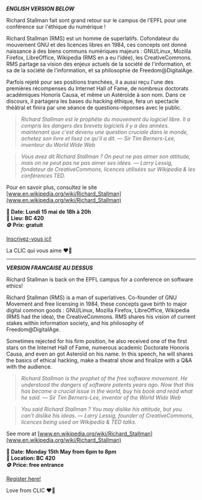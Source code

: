 ***ENGLISH VERSION BELOW***

Richard Stallman fait sont grand retour sur le campus de l'EPFL pour une conférence sur l'éthique du numérique !

Richard Stallman (RMS) est un homme de superlatifs. Cofondateur du mouvement GNU et des licences libres en
1984, ces concepts ont donné naissance à des biens communs numériques majeurs : GNU/Linux,
Mozilla Firefox, LibreOffice, Wikipedia (RMS en a eu l'idée), les CreativeCommons.
RMS partage sa vision des enjeux actuels de la société de l'information, et sa
de la société de l'information, et sa philosophie de Freedom@DigitalAge.

Parfois rejeté pour ses positions tranchées, il a aussi reçu l'une des premières récompenses du Internet Hall of Fame, de nombreux doctorats académiques Honoris Causa,
et même un Astéroïde à son nom.
Dans ce discours, il partagera les bases du hacking éthique, fera un spectacle théâtral et finira par une séance de questions-réponses avec le public.

> *Richard Stallman est le prophète du mouvement du logiciel libre.* 
> *Il a compris les dangers des brevets logiciels il y a des années.* 
> *maintenant que c'est devenu une question cruciale dans le monde, achetez son livre et lisez ce qu'il a dit.* 
> *— Sir Tim Berners-Lee, inventeur du World Wide Web* 

> *Vous avez dit Richard Stallman ? On peut ne pas aimer son attitude, mais on ne peut pas ne pas aimer ses idées.* 
> *— Larry Lessig, fondateur de CreativeCommons, licences utilisées sur Wikipedia & les conférences TED.* 

Pour en savoir plus, consultez le site [www.en.wikipedia.org/wiki/Richard_Stallman](www.en.wikipedia.org/wiki/Richard_Stallman)

**📅 Date: Lundi 15 mai de 18h à 20h <br>
📍 Lieu: BC 420 <br>
🪙 Prix: gratuit**

[Inscrivez-vous ici!](https://go.epfl.ch/RMS-talk-inscriptions)

La CLIC qui vous aime ❤️💙


___
***VERSION FRANCAISE AU DESSUS***

Richard Stallman is back on the EPFL campus for a conference on software ethics!

Richard Stallman (RMS) is a man of superlatives. Co-founder of GNU Movement and free licensing in
1984, these concepts gave birth to major digital common goods : GNU/Linux,
Mozilla Firefox, LibreOffice, Wikipedia (RMS had the idea), the CreativeCommons.
RMS shares his vision of current stakes within information society, and his
philosophy of Freedom@DigitalAge.

Sometimes rejected for his firm position, he also received one of the first
stars on the Internet Hall of Fame, numerous academic Doctorate Honoris Causa,
and even an got Asteroïd on his name.
In this speech, he will shares the basics of ethical hacking, make a theatral
show and finalize with a Q&A with the audience.

> *Richard Stallman is the prophet of the free software movement.*
> *He understood the dangers of software patents years ago.* 
> *Now that this has become a crucial issue in the world, buy his book and read what he said.* 
> *— Sir Tim Berners-Lee, inventor of the World Wide Web*

> *You said Richard Stallman ? You may dislike his attitude, but you can't dislike his ideas.* 
> *— Larry Lessig, founder of CreativeCommons, licences being used on Wikipedia & TED talks.*

See more at [www.en.wikipedia.org/wiki/Richard_Stallman](www.en.wikipedia.org/wiki/Richard_Stallman)

**📅 Date: Monday 15th May from 6pm to 8pm <br>
📍 Location: BC 420 <br>
🪙 Price: free entrance**

[Register here!](https://go.epfl.ch/RMS-talk-inscriptions)

Love from CLIC ❤️💙